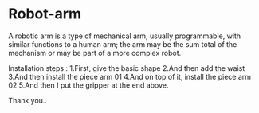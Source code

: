 # Robot-arm
A robotic arm is a type of mechanical arm, usually programmable, with similar functions to a human arm; the arm may be the sum total of the mechanism or may be part of a more complex robot.

Installation steps : 
1.First, give the basic shape 
2.And then add the waist 
3.And then install the piece arm 01 
4.And on top of it, install the piece arm 02 
5.And then I put the gripper at the end above.

Thank you..
